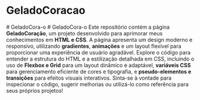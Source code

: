 # GeladoCoracao
#   G e l a d o C o r a - o 
 
 # GeladoCora-o
Este repositório contém a página **GeladoCoração**, um projeto desenvolvido para aprimorar meus conhecimentos em **HTML e CSS**. A página apresenta um design moderno e responsivo, utilizando **gradientes**, **animações** e um layout flexível para proporcionar uma experiência de usuário agradável. Explore o código para entender a estrutura do HTML e a estilização detalhada em CSS, incluindo o uso de **Flexbox e Grid** para um layout dinâmico e adaptável, **variáveis CSS** para gerenciamento eficiente de cores e tipografia, e **pseudo-elementos e transições** para efeitos visuais interativos. Sinta-se à vontade para inspecionar o código, sugerir melhorias ou utilizá-lo como referência para seus próprios projetos!
